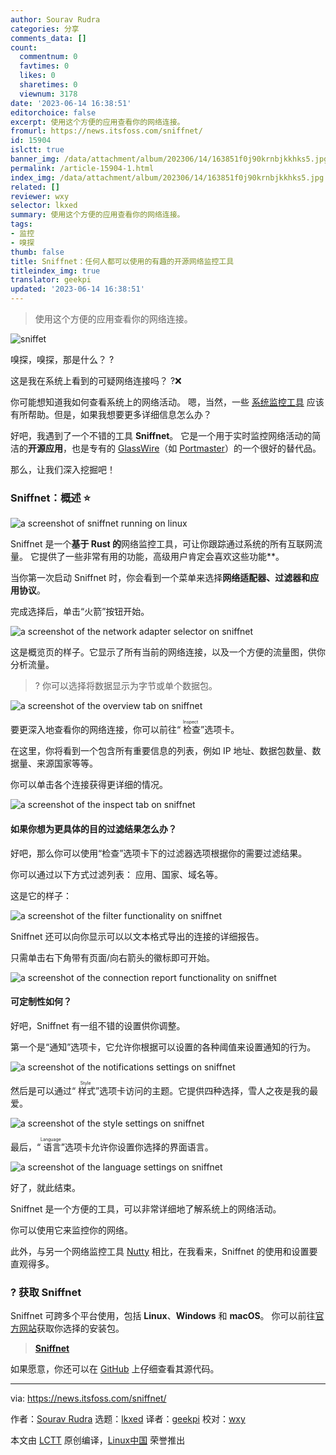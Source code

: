 ```yaml
---
author: Sourav Rudra
categories: 分享
comments_data: []
count:
  commentnum: 0
  favtimes: 0
  likes: 0
  sharetimes: 0
  viewnum: 3178
date: '2023-06-14 16:38:51'
editorchoice: false
excerpt: 使用这个方便的应用查看你的网络连接。
fromurl: https://news.itsfoss.com/sniffnet/
id: 15904
islctt: true
banner_img: /data/attachment/album/202306/14/163851f0j90krnbjkkhks5.jpg
permalink: /article-15904-1.html
index_img: /data/attachment/album/202306/14/163851f0j90krnbjkkhks5.jpg.thumb.jpg
related: []
reviewer: wxy
selector: lkxed
summary: 使用这个方便的应用查看你的网络连接。
tags:
- 监控
- 嗅探
thumb: false
title: Sniffnet：任何人都可以使用的有趣的开源网络监控工具
titleindex_img: true
translator: geekpi
updated: '2023-06-14 16:38:51'
---
```



> 
> 使用这个方便的应用查看你的网络连接。
> 
> 
> 


![sniffet](/data/attachment/album/202306/14/163851f0j90krnbjkkhks5.jpg)


嗅探，嗅探，那是什么？ ?


这是我在系统上看到的可疑网络连接吗？ ?❌


你可能想知道我如何查看系统上的网络活动。 嗯，当然，一些 [系统监控工具](https://itsfoss.com:443/linux-system-monitoring-tools/) 应该有所帮助。但是，如果我想要更多详细信息怎么办？


好吧，我遇到了一个不错的工具 **Sniffnet**。 它是一个用于实时监控网络活动的简洁的**开源应用**，也是专有的 [GlassWire](https://www.glasswire.com:443/)（如 [Portmaster](https://news.itsfoss.com/portmaster-1-release/)）的一个很好的替代品。


那么，让我们深入挖掘吧！


### Sniffnet：概述 ⭐


![a screenshot of sniffnet running on linux](/data/attachment/album/202306/14/163852p3zbttizxbldagx8.jpg)


Sniffnet 是一个**基于 Rust 的**网络监控工具，可让你跟踪通过系统的所有互联网流量。 它提供了一些非常有用的功能，高级用户肯定会喜欢这些功能\*\*。


当你第一次启动 Sniffnet 时，你会看到一个菜单来选择**网络适配器、过滤器和应用协议**。


完成选择后，单击“火箭”按钮开始。


![a screenshot of the network adapter selector on sniffnet](/data/attachment/album/202306/14/163852sv3auf1cmejiy00m.jpg)


这是概览页的样子。它显示了所有当前的网络连接，以及一个方便的流量图，供你分析流量。



> 
> ? 你可以选择将数据显示为字节或单个数据包。
> 
> 
> 


![a screenshot of the overview tab on sniffnet](/data/attachment/album/202306/14/163852lbxvwddg74qdwkkr.jpg)


要更深入地查看你的网络连接，你可以前往“<ruby> 检查 <rt>  Inspect </rt></ruby>”选项卡。


在这里，你将看到一个包含所有重要信息的列表，例如 IP 地址、数据包数量、数据量、来源国家等等。


你可以单击各个连接获得更详细的情况。


![a screenshot of the inspect tab on sniffnet](/data/attachment/album/202306/14/163853lsq566hnrwrwg52z.jpg)


#### 如果你想为更具体的目的过滤结果怎么办？


好吧，那么你可以使用“检查”选项卡下的过滤器选项根据你的需要过滤结果。


你可以通过以下方式过滤列表： 应用、国家、域名等。


这是它的样子：


![a screenshot of the filter functionality on sniffnet](/data/attachment/album/202306/14/163853uqmzqr4eikeeqr9t.jpg)


Sniffnet 还可以向你显示可以以文本格式导出的连接的详细报告。


只需单击右下角带有页面/向右箭头的徽标即可开始。


![a screenshot of the connection report functionality on sniffnet](/data/attachment/album/202306/14/163854gb2boyg40oz0un9w.jpg)


#### 可定制性如何？


好吧，Sniffnet 有一组不错的设置供你调整。


第一个是“通知”选项卡，它允许你根据可以设置的各种阈值来设置通知的行为。


![a screenshot of the notifications settings on sniffnet](/data/attachment/album/202306/14/163854h7v8vs58p1km4ft8.jpg)


然后是可以通过“<ruby> 样式 <rt>  Style </rt></ruby>”选项卡访问的主题。它提供四种选择，雪人之夜是我的最爱。


![a screenshot of the style settings on sniffnet](/data/attachment/album/202306/14/163854uiyg5889ztheece8.jpg)


最后，“<ruby> 语言 <rt>  Language </rt></ruby>”选项卡允许你设置你选择的界面语言。


![a screenshot of the language settings on sniffnet](/data/attachment/album/202306/14/163855o424pl4a0la0tdty.jpg)


好了，就此结束。


Sniffnet 是一个方便的工具，可以非常详细地了解系统上的网络活动。


你可以使用它来监控你的网络。


此外，与另一个网络监控工具 [Nutty](https://itsfoss.com:443/nutty-network-monitoring-tool/) 相比，在我看来，Sniffnet 的使用和设置要直观得多。


### ? 获取 Sniffnet


Sniffnet 可跨多个平台使用，包括 **Linux**、**Windows** 和 **macOS**。 你可以前往[官方网站](https://www.sniffnet.net:443/download/)获取你选择的安装包。



> 
> **[Sniffnet](https://www.sniffnet.net:443/download/)**
> 
> 
> 


如果愿意，你还可以在 [GitHub](https://github.com:443/GyulyVGC/sniffnet) 上仔细查看其源代码。




---


via: <https://news.itsfoss.com/sniffnet/>


作者：[Sourav Rudra](https://news.itsfoss.com/author/sourav/) 选题：[lkxed](https://github.com/lkxed/) 译者：[geekpi](https://github.com/geekpi) 校对：[wxy](https://github.com/wxy)


本文由 [LCTT](https://github.com/LCTT/TranslateProject) 原创编译，[Linux中国](https://linux.cn/) 荣誉推出